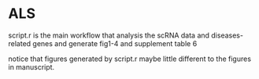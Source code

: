 # ALS
script.r is the main workflow that analysis the scRNA data and diseases-related genes and generate fig1-4 and supplement table 6


notice that figures generated by script.r maybe little different to the figures in manuscript.
